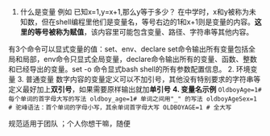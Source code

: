 1. 什么是变量
例如 已知x=1,y=x+1,那么y等于多少？
在中学时，x和y被称为未知数，但在shell编程里他们是变量名，等号右边的1和x+1则是变量的内容。**这里的等号被称为赋值**，该内容里可能包含变量、路径、字符串等其他内容。

有3个命令可以显式变量的值：set、env、declare
set命令输出所有变量包括全局和局部，env命令只显式全局变量，declare命令输出所有的变量、函数、整数和已经导出的变量。set -o 命令显式bash shell的所有参数配置信息。
2. 环境变量
3. 普通变量
   数字内容的变量定义可以不加引号，其他没有特别要求的字符串等定义最好加上**双引号**，如果需要原样输出就加**单引号**
**4. 变量名示例**
``
OldboyAge=1#每个单词的首字母大写的写法
oldboy_age=1# 单词之间用"_" 的写法
oldboyAgeSex=1 # 驼峰语法：首个单词的字母小写，其余单词首字母大写
OLDBOYAGE=1 # 全大写
``

规范适用于团队 ；个人你想干嘛，随便
